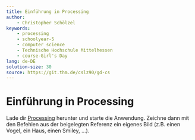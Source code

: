 ```yaml
---
title: Einführung in Processing
author:
    - Christopher Schölzel
keywords:
    - processing
    - schoolyear-5
    - computer science
    - Technische Hochschule Mittelhessen
    - course-Girl's Day
lang: de-DE
solution-size: 30
source: https://git.thm.de/cslz90/gd-cs
---
```


# Einführung in Processing

Lade dir [Processing](https://processing.org/download) herunter und starte die Anwendung.
Zeichne dann mit den Befehlen aus der beigelegten Referenz ein eigenes Bild (z.B. einen Vogel, ein Haus, einen Smiley, ...).